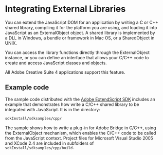 # Integrating External Libraries

You can extend the JavaScript DOM for an application by writing a C or C++ shared library, compiling it for
the platform you are using, and loading it into JavaScript as an ExternalObject object. A shared library is
implemented by a DLL in Windows, a bundle or framework in Mac OS, or a SharedObject in UNIX.

You can access the library functions directly through the ExternalObject instance, or you can define an
interface that allows your C/C++ code to create and access JavaScript classes and objects.

All Adobe Creative Suite 4 applications support this feature.

## Example code

The sample code distributed with the [Adobe ExtendScript SDK](https://github.com/Adobe-CEP/CEP-Resources/tree/master/ExtendScript-Toolkit) includes an example that demonstrates
how write a C/C++ shared library to be integrated with JavaScript. It is in the directory:

```default
sdkInstall/sdksamples/cpp/
```

The sample shows how to write a plug-in for Adobe Bridge in C/C++, using the ExternalObject
mechanism, which enables the C/C++ code to be called from the JavaScript context. Project files for
Microsoft Visual Studio 2005 and XCode 2.4 are included in subfolders of `sdkInstall/sdksamples/cpp/build.`
